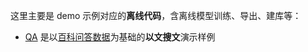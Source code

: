 这里主要是 demo 示例对应的**离线代码**，含离线模型训练、导出、建库等：

- [QA](./QA) 是以[百科问答数据](https://github.com/brightmart/nlp_chinese_corpus#3%E7%99%BE%E7%A7%91%E7%B1%BB%E9%97%AE%E7%AD%94json%E7%89%88baike2018qa)为基础的**以文搜文**演示样例
